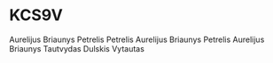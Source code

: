 # KCS9V
Aurelijus Briaunys
Petrelis
Petrelis
Aurelijus Briaunys
Petrelis
Aurelijus Briaunys
Tautvydas Dulskis
Vytautas
